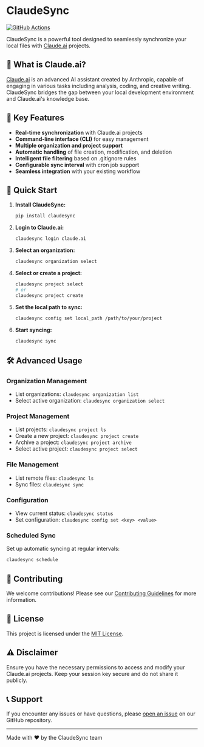 # ClaudeSync

[![GitHub Actions](https://github.com/jahwag/ClaudeSync/actions/workflows/publish-to-pypi.yml/badge.svg)](https://github.com/jahwag/ClaudeSync/actions/workflows/publish-to-pypi.yml)

ClaudeSync is a powerful tool designed to seamlessly synchronize your local files with [Claude.ai](https://www.anthropic.com/claude) projects.

## 🤖 What is Claude.ai?

[Claude.ai](https://www.anthropic.com/claude) is an advanced AI assistant created by Anthropic, capable of engaging in various tasks including analysis, coding, and creative writing. ClaudeSync bridges the gap between your local development environment and Claude.ai's knowledge base.

## 🚀 Key Features

- **Real-time synchronization** with Claude.ai projects
- **Command-line interface (CLI)** for easy management
- **Multiple organization and project support**
- **Automatic handling** of file creation, modification, and deletion
- **Intelligent file filtering** based on .gitignore rules
- **Configurable sync interval** with cron job support
- **Seamless integration** with your existing workflow

## 🚀 Quick Start

1. **Install ClaudeSync:**
   ```bash
   pip install claudesync
   ```

2. **Login to Claude.ai:**
   ```bash
   claudesync login claude.ai
   ```

3. **Select an organization:**
   ```bash
   claudesync organization select
   ```

4. **Select or create a project:**
   ```bash
   claudesync project select
   # or
   claudesync project create
   ```

5. **Set the local path to sync:**
   ```bash
   claudesync config set local_path /path/to/your/project
   ```

6. **Start syncing:**
   ```bash
   claudesync sync
   ```

## 🛠️ Advanced Usage

### Organization Management
- List organizations: `claudesync organization list`
- Select active organization: `claudesync organization select`

### Project Management
- List projects: `claudesync project ls`
- Create a new project: `claudesync project create`
- Archive a project: `claudesync project archive`
- Select active project: `claudesync project select`

### File Management
- List remote files: `claudesync ls`
- Sync files: `claudesync sync`

### Configuration
- View current status: `claudesync status`
- Set configuration: `claudesync config set <key> <value>`

### Scheduled Sync
Set up automatic syncing at regular intervals:
```bash
claudesync schedule
```

## 🤝 Contributing

We welcome contributions! Please see our [Contributing Guidelines](CONTRIBUTING.md) for more information.

## 📄 License

This project is licensed under the [MIT License](LICENSE).

## ⚠️ Disclaimer

Ensure you have the necessary permissions to access and modify your Claude.ai projects. Keep your session key secure and do not share it publicly.

## 📞 Support

If you encounter any issues or have questions, please [open an issue](https://github.com/jahwag/ClaudeSync/issues) on our GitHub repository.

---

Made with ❤️ by the ClaudeSync team